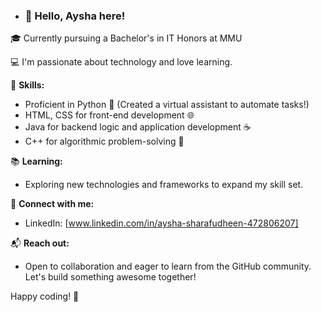 
- ### 👋 Hello, Aysha here!

🎓 Currently pursuing a Bachelor's in IT Honors at MMU 

💻 I'm passionate about technology and love learning. 

🚀 **Skills:**
- Proficient in Python 🐍 (Created a virtual assistant to automate tasks!)
- HTML, CSS for front-end development 🌐
- Java for backend logic and application development ☕
- C++ for algorithmic problem-solving 🧠

📚 **Learning:**
- Exploring new technologies and frameworks to expand my skill set.

🔗 **Connect with me:**
- LinkedIn: [www.linkedin.com/in/aysha-sharafudheen-472806207]


📬 **Reach out:**
- Open to collaboration and eager to learn from the GitHub community. Let's build something awesome together!

Happy coding! 🚀

  
<!---
AyshaSharafudheen/AyshaSharafudheen is a ✨ special ✨ repository because its `README.md` (this file) appears on your GitHub profile.
You can click the Preview link to take a look at your changes.
--->
